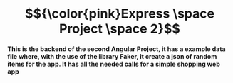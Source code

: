 # $${\color{pink}Express \space Project \space 2}$$

#### This is the backend of the second Angular Project, it has a example data file where, with the use of the library Faker, it create a json of random items for the app. It has all the needed calls for a simple shopping web app

